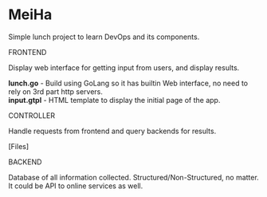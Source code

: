 # MeiHa

Simple lunch project to learn DevOps and its components.

FRONTEND

Display web interface for getting input from users, and display results.

<b>lunch.go</b> - Build using GoLang so it has builtin Web interface, no need to rely on 3rd part http servers.<br>
<b>input.gtpl</b> - HTML template to display the initial page of the app.
 
CONTROLLER

Handle requests from frontend and query backends for results.
  
[Files]
  
  

BACKEND

Database of all information collected.  Structured/Non-Structured, no matter.  It could be API to online services as well.
